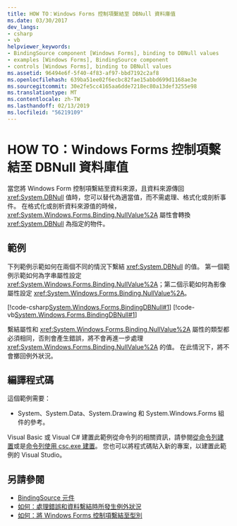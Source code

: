 ```yaml
---
title: HOW TO：Windows Forms 控制項繫結至 DBNull 資料庫值
ms.date: 03/30/2017
dev_langs:
- csharp
- vb
helpviewer_keywords:
- BindingSource component [Windows Forms], binding to DBNull values
- examples [Windows Forms], BindingSource component
- controls [Windows Forms], binding to DBNull values
ms.assetid: 96494e6f-5f40-4f83-af97-bbd7192c2af8
ms.openlocfilehash: 639ba51ee02f6ecbc82fae15abbd699d1168ae3e
ms.sourcegitcommit: 30e2fe5cc4165aa6dde7218ec80a13def3255e98
ms.translationtype: MT
ms.contentlocale: zh-TW
ms.lasthandoff: 02/13/2019
ms.locfileid: "56219109"
---
```

# <a name="how-to-bind-windows-forms-controls-to-dbnull-database-values"></a>HOW TO：Windows Forms 控制項繫結至 DBNull 資料庫值
當您將 Windows Form 控制項繫結至資料來源，且資料來源傳回 <xref:System.DBNull> 值時，您可以替代為適當值，而不需處理、格式化或剖析事件。 在格式化或剖析資料來源值的時候，<xref:System.Windows.Forms.Binding.NullValue%2A> 屬性會轉換 <xref:System.DBNull> 為指定的物件。  
  
## <a name="example"></a>範例  
 下列範例示範如何在兩個不同的情況下繫結 <xref:System.DBNull> 的值。 第一個範例示範如何為字串屬性設定 <xref:System.Windows.Forms.Binding.NullValue%2A>；第二個示範如何為影像屬性設定 <xref:System.Windows.Forms.Binding.NullValue%2A>。  
  
 [!code-csharp[System.Windows.Forms.BindingDBNull#1](../../../../samples/snippets/csharp/VS_Snippets_Winforms/System.Windows.Forms.BindingDBNull/CS/form1.cs#1)]
 [!code-vb[System.Windows.Forms.BindingDBNull#1](../../../../samples/snippets/visualbasic/VS_Snippets_Winforms/System.Windows.Forms.BindingDBNull/VB/form1.vb#1)]  
  
 繫結屬性和 <xref:System.Windows.Forms.Binding.NullValue%2A> 屬性的類型都必須相同，否則會產生錯誤，將不會再進一步處理 <xref:System.Windows.Forms.Binding.NullValue%2A> 的值。 在此情況下，將不會擲回例外狀況。  
  
## <a name="compiling-the-code"></a>編譯程式碼  
 這個範例需要：  
  
-   System、System.Data、System.Drawing 和 System.Windows.Forms 組件的參考。  
  
 Visual Basic 或 Visual C# 建置此範例從命令列的相關資訊，請參閱[從命令列建置](../../../visual-basic/reference/command-line-compiler/building-from-the-command-line.md)或是[命令列使用 csc.exe 建置](../../../csharp/language-reference/compiler-options/command-line-building-with-csc-exe.md)。 您也可以將程式碼貼入新的專案，以建置此範例的 Visual Studio。  
  
## <a name="see-also"></a>另請參閱
- [BindingSource 元件](../../../../docs/framework/winforms/controls/bindingsource-component.md)
- [如何：處理錯誤和資料繫結時所發生例外狀況](../../../../docs/framework/winforms/controls/how-to-handle-errors-and-exceptions-that-occur-with-databinding.md)
- [如何：將 Windows Forms 控制項繫結至型別](../../../../docs/framework/winforms/controls/how-to-bind-a-windows-forms-control-to-a-type.md)

